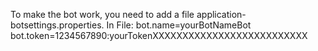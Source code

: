 To make the bot work, you need to add a file application-botsettings.properties.
In File:
bot.name=yourBotNameBot
bot.token=1234567890:yourTokenXXXXXXXXXXXXXXXXXXXXXXXXXX
